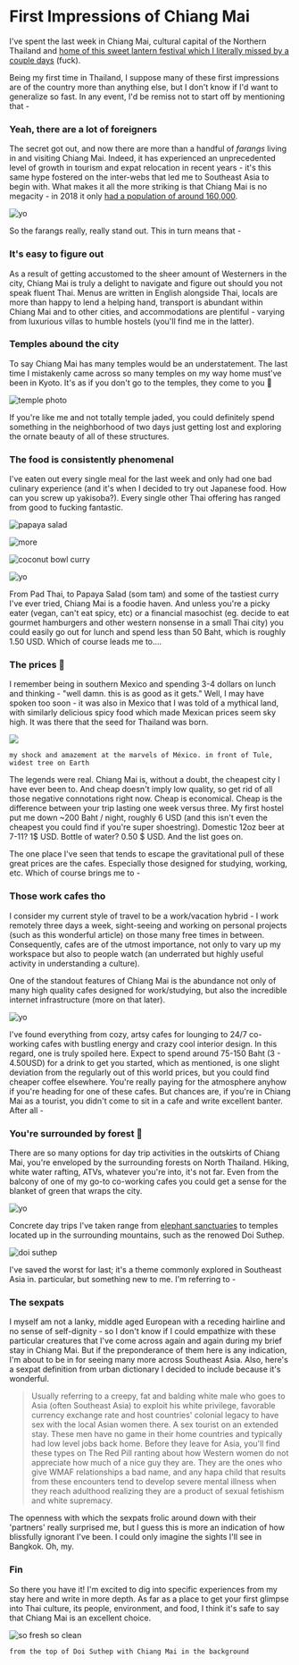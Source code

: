 # First Impressions of Chiang Mai

I've spent the last week in Chiang Mai, cultural capital of the Northern Thailand and [home of this sweet lantern festival which I literally missed by a couple days](https://www.wikiwand.com/en/Loi_Krathong#/Yi_Peng) (fuck).

Being my first time in Thailand, I suppose many of these first impressions are of the country more than anything else, but I don't know if I'd want to generalize so fast. In any event, I'd be remiss not to start off by mentioning that -

### Yeah, there are a lot of foreigners

The secret got out, and now there are more than a handful of *farangs* living in and visiting Chiang Mai. Indeed, it has experienced an unprecedented level of growth in tourism and expat relocation in recent years - it's this same hype fostered on the inter-webs that led me to Southeast Asia to begin with. What makes it all the more striking is that Chiang Mai is no megacity - in 2018 it only [had a population of around 160,000](https://www.wikiwand.com/en/Chiang_Mai). 

![yo](https://lh3.googleusercontent.com/GdtT_ywPaq6IpWw-KA2eFgKcOHJCyJyYqfeFadvTQB-EshbOHK8MZA5sGQ_AhAawHGjqVprXNfmVzLrKPHVRE_lXbRojozQcUxxoGw82wT_2QwmxJWlo57WRpVSJiJH1CusjpwEnNKDsA3V_jD_6Sd9zrgNdzePk0I3J2qgJlV4v4rqlK0zA84B_U5e8LVIgt5CzvnwWgrHy57dNgj3UZSF2JfJZI2qr75-DyPqnkODC0BoXns_DeGrYW6PzDqXsFkgCzRXwYW2KnzkpFpQSQOTnBUyK6adaEu6ZakNHw3pbz1sz96LM--kEfth12KWW6u-GJ4UP-2LHyZmE0G1PtEtKBy0O4Ms8MlAQmR0xzYHXcuLk-92wgnl8FzUXVvULVXFtsVXvwbPHNBcXwroxbnimdk37F4NvM5dN4T0VV9qQU7W-jDKkLjJQA30BIdgrdC3Oi6YMz-tTW1QiJXGRDul-2BT7WhJQkYItu4tc2rWZKFArFZ0MV9zdDuhekA21mykRle_yeOWr8Xv6iOk5hn4k3azRNhLbtBLM_qjDJThtp1JPZJm9Jf5UzUmDxJLAieKQmB3VTkO_VJDJfOtuXGkkhtUv2l9UGPIX7Mi9kQlGzKGKaoMHOdILXv84Im2A6chV8i5xNQyImOMDRM7Df2IJqg=s1606-no)





So the farangs really, really stand out. This in turn means that -

### It's easy to figure out

As a result of getting accustomed to the sheer amount of Westerners in the city, Chiang Mai is truly a delight to navigate and figure out should you not speak fluent Thai. Menus are written in English alongside Thai, locals are more than happy to lend a helping hand, transport is abundant within Chiang Mai and to other cities, and accommodations are plentiful - varying from luxurious villas to humble hostels (you'll find me in the latter). 

### Temples abound the city

To say Chiang Mai has many temples would be an understatement. The last time I mistakenly came across so many temples on my way home must've been in Kyoto. It's as if you don't go to the temples, they come to you 🕍

![temple photo](https://lh3.googleusercontent.com/Xhtb-G0wx9jgRq3iPHnKKCbILSk7kBLPoe1tgIe1IM_pVPqOG7Bw-RlDCZGAmHPuxJ7kpd0b52u_CKfhdbEKjtMAjhCkhsticMpcwzbIN7xwNNOb5_lfhhqBNkN6j5eW_0OQ1WWFnuZTqQ-rN0ssu3RCQfn1l9Lp7VDeoB3xXjJh-y1OM6Wc_QuSCi8sOlb9AOJMp-jcqmmkD63npV9_neawG__LwtovrwgPIh-wCGOSvUW0o1Tiq89bYscMICQE_XScfX6VwayA4wVu-_z1Xf-UwBeirSvahd1p54E8PkbVCrlUNM9lf4Z4WA7rhvHD9xtoVkWkPEKCaE8Yqhq-Zxw5x_BLgMI60y000GP1OrFkQNBFJRp7-tYYKvwJLcPqhr6JCKk7rb-GyvXFVrLHLck1sfl9lh-os8zOxwqgmY_fYQWr_YEHRzlTaADC0UqFmd3qlC2b_bIuHneluQkR7_rsdMiIMzkaSYkeQ0lOW4YBgwj1MbTiTU7KqpbAriQ0pDLH-xGJcwHARYL4ZoDYBKnnq2TB0VNaYfiawLtPaMHmQwAW01Ts21aGCX3SnFbAHcvYnGjcW-6_jiw5_KrUM371v7VUJVXHoxZ80skjYIC6d-KPMe4_pTjh-5Q-sZbIDDvTREMTJUtWOcG6o7t7Ol5QtQ=w1206-h1606-no)

If you're like me and not totally temple jaded, you could definitely spend something in the neighborhood of two days just getting lost and exploring the ornate beauty of all of these structures. 

### The food is consistently phenomenal 

I've eaten out every single meal for the last week and only had one bad culinary experience (and it's when I decided to try out Japanese food. How can you screw up yakisoba?). Every single other Thai offering has ranged from good to fucking fantastic.

![papaya salad](https://lh3.googleusercontent.com/QxaDR0A01lYtTwRbFAhH8B34hAB7X6Ab7fNHiwS4PtSD6qDJsNH6uz38TxXC3Ge--k_kFPUu6QI0sSfMIKDlg1dQKqkgn1aE48O09aAa31MkSu0KKNmBQVh_pBfByl4d5PVaAlFGvkyUtTF41g1s3bkElxDc6YBOcALmbWCOmfXzKVK6ufq22uU5wSEvLaedYXmnLlxX0vpRHVEw3QVPNdNrkNIARQ4eNxGERQyll_eFqhcUilqERYhBTOgIB7UqRXAgJhglZfTLRxLjD6em5KPLd-oCFEnKdYYejXT153deu-hTi2r3DMSunQyxEk_0tW6LSsqyzwBXpRX3hN2fTbdixqRYtad4eeLjg6ezCvZVPjSfzIohkXlwSt5SybBXxuyL39vr-UM0ZlIcXG82Lzxul1msb7VXtqlta9P2H80YHPFA6NQ-HymOgpvf6Ak-kBEfIqYaVk_GbhBKi9mWoOrnXKTpy933Ds92bFD-NLv-qg9UiOXZyQuLkH17f-v1NeuoT0xVrBdLLlILcMuPWDZalrDuQT9wEvh4CJhruIg9HYXm68KhDwwhtdNHw3_OrL1v1vFK68VAZErlr2ZaRf5VDTqk3lC-VJnEcWY0dRX2ldaKGFeeqHCb4AuXJ17BJ6HubOExcJe68tDqn8ba2yXosg=s1546-no)

![more](https://lh3.googleusercontent.com/QxaDR0A01lYtTwRbFAhH8B34hAB7X6Ab7fNHiwS4PtSD6qDJsNH6uz38TxXC3Ge--k_kFPUu6QI0sSfMIKDlg1dQKqkgn1aE48O09aAa31MkSu0KKNmBQVh_pBfByl4d5PVaAlFGvkyUtTF41g1s3bkElxDc6YBOcALmbWCOmfXzKVK6ufq22uU5wSEvLaedYXmnLlxX0vpRHVEw3QVPNdNrkNIARQ4eNxGERQyll_eFqhcUilqERYhBTOgIB7UqRXAgJhglZfTLRxLjD6em5KPLd-oCFEnKdYYejXT153deu-hTi2r3DMSunQyxEk_0tW6LSsqyzwBXpRX3hN2fTbdixqRYtad4eeLjg6ezCvZVPjSfzIohkXlwSt5SybBXxuyL39vr-UM0ZlIcXG82Lzxul1msb7VXtqlta9P2H80YHPFA6NQ-HymOgpvf6Ak-kBEfIqYaVk_GbhBKi9mWoOrnXKTpy933Ds92bFD-NLv-qg9UiOXZyQuLkH17f-v1NeuoT0xVrBdLLlILcMuPWDZalrDuQT9wEvh4CJhruIg9HYXm68KhDwwhtdNHw3_OrL1v1vFK68VAZErlr2ZaRf5VDTqk3lC-VJnEcWY0dRX2ldaKGFeeqHCb4AuXJ17BJ6HubOExcJe68tDqn8ba2yXosg=s1546-no)

![coconut bowl curry](https://lh3.googleusercontent.com/xptsZRdbKMA7pcWaJAda9LokTeQ2-qODSP-87C3G0gM9RtYpIxvt-sqBkw6O8G7WIC4hKGpngHLEYru--mjMKcyODmp_YDRot_352LddVSUnMXLGRBen0cLGXf92UTAgkXNGfxbnmqsCjb-_vqF2yL_3RnUDNfuw52GybDswi7zNPr8tr79UyEaBgrj0JZID2wBM5Qdyg25UaGU1OpTwsHmbLIY7GWRYtoxxd5AyA6hNuPvEhMpXR83QUBYFaCXPZA75LucgZDjHoumNFsUuuGrzEVKyLAPZSv8-0diF5Jg01k20SMIRhag6AKpfan0TCYflUGOHOIelD9YxD1foN5gOAnsKgDB2WdyO8yIbVAioICJdACA2_CSwUBBbY3bTrROssbMR0IGotgQ2bNk5gHGJ7m29pHqhGQ2sota2YHQWtyswJKWrl_gcbeejyuyaPP3wbvIIkJ_n7m88eaaAHE5ZQ4_ycChDeHwn83heqZD0JqmTCZ6oxwQUAvvytV83k8AfZIrQxyNeb5u-8xwvFw35hddcamkxAFJIWMXlyhTnwUNjK1VKOkF_GDKbq2v3D_w-OzF8scwEAVy-ZdCqEPJaY9e8uRNsf4FaIubifjp50v8Pxgj9O2r6vKW9I9WeRv-IEKZqyRPybVSOWolldxXGRg=w2062-h1546-no)

![yo](https://lh3.googleusercontent.com/xptsZRdbKMA7pcWaJAda9LokTeQ2-qODSP-87C3G0gM9RtYpIxvt-sqBkw6O8G7WIC4hKGpngHLEYru--mjMKcyODmp_YDRot_352LddVSUnMXLGRBen0cLGXf92UTAgkXNGfxbnmqsCjb-_vqF2yL_3RnUDNfuw52GybDswi7zNPr8tr79UyEaBgrj0JZID2wBM5Qdyg25UaGU1OpTwsHmbLIY7GWRYtoxxd5AyA6hNuPvEhMpXR83QUBYFaCXPZA75LucgZDjHoumNFsUuuGrzEVKyLAPZSv8-0diF5Jg01k20SMIRhag6AKpfan0TCYflUGOHOIelD9YxD1foN5gOAnsKgDB2WdyO8yIbVAioICJdACA2_CSwUBBbY3bTrROssbMR0IGotgQ2bNk5gHGJ7m29pHqhGQ2sota2YHQWtyswJKWrl_gcbeejyuyaPP3wbvIIkJ_n7m88eaaAHE5ZQ4_ycChDeHwn83heqZD0JqmTCZ6oxwQUAvvytV83k8AfZIrQxyNeb5u-8xwvFw35hddcamkxAFJIWMXlyhTnwUNjK1VKOkF_GDKbq2v3D_w-OzF8scwEAVy-ZdCqEPJaY9e8uRNsf4FaIubifjp50v8Pxgj9O2r6vKW9I9WeRv-IEKZqyRPybVSOWolldxXGRg=w2062-h1546-no)



From Pad Thai, to Papaya Salad (som tam) and some of the tastiest curry I've ever tried, Chiang Mai is a foodie haven. And unless you're a picky eater (vegan, can't eat spicy, etc) or a financial masochist (eg. decide to eat gourmet hamburgers and other western nonsense in a small Thai city) you could easily go out for lunch and spend less than 50 Baht, which is roughly 1.50 USD. Which of course leads me to....

### The prices 💸

I remember being in southern Mexico and spending 3-4 dollars on lunch and thinking - "well damn. this is as good as it gets." Well, I may have spoken too soon - it was also in Mexico that I was told of a mythical land, with similarly delicious spicy food which made Mexican prices seem sky high. It was there that the seed for Thailand was born.

![](https://lh3.googleusercontent.com/0YoDOfXMhHn9VsOY9mzghaNxIEa9OXBnXsIC4XLg2tlXLZGbV9U7Zi0gkXD-btngiVXQ1rzOYJuJI5QmFYVl_eaRuw0TP5qkOC7fKTBtzPse-60-Nyfr_bFwWl6F9Prec-wQAzwiWFUJnLbV87ey-WCryY0x6nrotDAsovaTXktPMecryM3wdpG5tb00vLvDKShGu1yxoQARLGYQI4DDQ1UomAHyCGovaRf1NAJQpiUfpUZWU82H_W--Qy2cvuKo9Btlwzzfq8myNCptMNQolSNwbqyodbE5fJUOO1VBSk2TTDP8xRWpHz1Xdrgf3M6BJrc6SF3EsmAzon8HlR3zjzdfdKxQR2bqpk0M9T44RBDQrBLH_fkVKitQXBhcYicE7UX9PKeG9C2Bl8zspbJMMyJQliW7zMHOu1j5VfltvgAamOMtN11PQLTgKEPBNqldqO3_5XRXpn_k4fZj0VqlWLnoKFBHn7n9JpJgyEwGVbqcSxbdI-D1sGpHr5Ack3HwGYhEYrxzxgEuSbmI7WJnThQukocS7JkWP3XO64Ec14Zmk53d7cOUVmqwdw9yTOG2nKAw5cgREU_avckP1A9O1BCexyfW9yyj3Aiyn0JXTssx5p_c_t-V4bpLgIu3Nm9nJJ7lDXVaj99RElUkIMNc5i5zag=w1206-h1606-no)

`my shock and amazement at the marvels of México. in front of Tule, widest tree on Earth`

The legends were real. Chiang Mai is, without a doubt, the cheapest city I have ever been to. And cheap doesn't imply low quality, so get rid of all those negative connotations right now. Cheap is economical. Cheap is the difference between your trip lasting one week versus three. My first hostel put me down ~200 Baht / night, roughly 6 USD (and this isn't even the cheapest you could find if you're super shoestring). Domestic 12oz beer at 7-11? 1$ USD. Bottle of water?  0.50  \$ USD. And the list goes on.

The one place I've seen that tends to escape the gravitational pull of these great prices are the cafes. Especially those designed for studying, working, etc. Which of course brings me to -

### Those work cafes tho

I consider my current style of travel to be a work/vacation hybrid - I work remotely three days a week, sight-seeing and working on personal projects (such as this wonderful article) on those many free times in between. Consequently, cafes are of the utmost importance, not only to vary up my workspace but also to people watch (an underrated but highly useful activity in understanding a culture).

One of the standout features of Chiang Mai is the abundance not only of many high quality cafes designed for work/studying, but also the incredible internet infrastructure (more on that later).

![yo](https://lh3.googleusercontent.com/GVXQhVFgypR3BlwBfGklNLB18p2vQBZOgyCwPsQ-VrlNwGx6bNjpCNBCgXM9MDdKaYLVxMbF8Q5CQ3dZG572YON_6Qmde_pd3Tj2a9m7tngDdj8foue018y7_t8ikFB1HgicIuc3WQRC8Orgrr14ZTpitCYaMuwcB6E4jFhgKRnJkd5SGJTaySl1o_y1SK6VVytqMO7XYdHhiiYe6H3s3fdizyf6bU43q-rLZs5sDu0kZyYkQioqA1wyBMF9unPc3gqo8pxAY0GCW-K6tQ5i63HVBgHtziFgsI_iVqpacVF4YDL74nY7wuOE5LjQiTBmDH1h7-oFmTQvXXtnlDKZ7VzDDAeb9NgvMnSyWw8vX8At5C1rc-u0_wHpHkqsn7jsm78c9PhV_HieajPfuPnJmHxUJX4Y_WlGN7tDNgQLguSEy5pV3sj46fT5sjGxf9wC9TgZeEA1zjFJ3xR3Q5NXC--sJPHRx2K3sBuPQvS-BnvwNGwNkgXhr8YMQ12M1O0y5S0l7GLyFqLDfi3yGHsEQCYnMs2uQDDdiPOBnUmKmbFoSRjR2kahIOfj_qJeQMizUHSXYIEskHA-q3S3SbAqJ6wmvnX9g4OrUYpshTsn5lo91FuPInNpINmRu1xuu16NmB_H65LC8z-fjRINIWYqcIF6dg=w1206-h1606-no)



I've found everything from cozy, artsy cafes for lounging to 24/7 co-working cafes with bustling energy and crazy cool interior design. In this regard, one is truly spoiled here. Expect to spend around 75-150 Baht (3 - 4.50USD) for a drink to get you started, which as mentioned, is one slight deviation from the regularly out of this world prices, but you could find cheaper coffee elsewhere. You're really paying for the atmosphere anyhow if you're heading for one of these cafes. But chances are, if you're in Chiang Mai as a tourist, you didn't come to sit in a cafe and write excellent banter. After all -

### You're surrounded by forest 🌳

There are so many options for day trip activities in the outskirts of Chiang Mai, you're enveloped by the surrounding forests on North Thailand. Hiking, white water rafting, ATVs, whatever you're into, it's not far. Even from the balcony of one of my go-to co-working cafes you could get a sense for the blanket of green that wraps the city.

![yo](https://lh3.googleusercontent.com/KepvvSyPUHRJxp_cTQqtYDFDoKuEd0wpFtHq-4hRTkwXd_Vo897MSxDZARGQPZ_GN8RSJQv6RFsrpIscUtCLxHkVPW3eLYrx2imiO6yWjggWalIQAlZGryE3xVvDf6uRjb_0DwBUCJK-wXT-qp1HVWJGTVMfmS-xj89zGdZhU3KXPg16p5QBV60yWG6lo1PdFn4A0Ae5TBPf7CARagQkURN0v-VuWMwmgz1AfK-fIWWHzTbRLT0faR6dM9D4fjhnzWUYmDOYmLjRObXqG1s9SenbnzmmfK96OA-Ave-3_Sh34g_go1EsGxSZnpDzYYTyzjDUe6h79PVf3cGwPBqI5rWCZr8Dcuneskt5qYcMVEEZpfXiCPG8iyhyFCfWEGWEvuKbnvfXX9d33_ECBLJ4iJzd-aPZqSST-LONl_ESip1d-OFa5HqtOkg3-_RTz3Mg490H9_6t3OEB8X11QohpXsSIQKkXuccmUyFM6TKoXbrtogsic9kngG0hRCDmlOx6fuNKVyQek9A6tsN527m1xVuyiqAjDPXDNKqtCi0f7DICG_kufOhIw1YQ9oA31xsFvr4dceAGxn_ecgDylJFlE5Fso38sz63jLltzYIM0RuZCOGA0havfsyUF_VWKlklXfdwfh1buX_dRlQWGXWSTrny58A=w2142-h1606-no)

Concrete day trips I've taken range from [elephant sanctuaries](/blog/a-visit-to-a-thai-elephant-sanctuary) to temples located up in the surrounding mountains, such as the renowed Doi Suthep.

![doi suthep](https://lh3.googleusercontent.com/mX7Fyi2w7kXjpcZadHTnc7tH8QrbNYukMrDC0shx6zOJcnmbt3Ke8kb34Wx9f3TPbBZQvxv-cRbLOo-E-0GOVbwQnnLZm5VlluPvdKL6cUoB3VBGSYSFhALtbT65EiUa9uS4S1ocP6vIWckjVnC6Z0Zxioxp4mhAo7UDBQygQvXzq-Q8IjWC5-MDb4GYySKFqG0lFxlHBZ_CGLEShUSRtAJZs1doWZVkJrAyezKtB0AZktIEcBGx1DI5brMm0nQDEO9IeXFZKPVcav_O5sQQ132fFCJDI41ZH4g-qlWjHWpr4S4y8qd_n4rjtNC5x9DjUynZUl5jaEsX3M88pluwwDf4rZ5L03sL8brQoWWdhzI5287HcHDI4wfoIRXyu3qOWl_Mf8xCyoM6o9HfA_SvjUAbMYo5By_Bp8OgD3a_GR0xnEUeIPM4PVOOib86gEYXiVT0wkZT7eWYh3AqegKP9egQt7oyucjrk6CcQ2MakMt0vzK2tFKqJcNjuoQ-O3fUHALNdVDDX4j5idTIwpD4Np6i6gCaxaPQRGR8HBKOEw78BmCKkimiyhhiECN7pPFVEU6vROJR8bXwalW84m0cQM8gLolFy1VlapLs-wwIf4Np4QLuvPbEJe-1xNMVQ_tgdBlFhFlaWUobLIdAPv9YbQBDww=w780-h1040-no)

I've saved the worst for last; it's a theme commonly explored in Southeast Asia in. particular, but something new to me. I'm referring to -

### The sexpats

I myself am not a lanky, middle aged European with a receding hairline and no sense of self-dignity - so I don't know if I could empathize with these particular creatures that I've come across again and again during my brief stay in Chiang Mai. But if the preponderance of them here is any indication, I'm about to be in for seeing many more across Southeast Asia. Also, here's a sexpat definition from urban dictionary I decided to include because it's wonderful.


> Usually referring to a creepy, fat and balding white male who goes to Asia (often Southeast Asia) to exploit his white privilege, favorable currency exchange rate and host countries' colonial legacy to have sex with the local Asian women there. A sex tourist on an extended stay. These men have no game in their home countries and typically had low level jobs back home. Before they leave for Asia, you'll find these types on The Red Pill ranting about how Western women do not appreciate how much of a nice guy they are. They are the ones who give WMAF relationships a bad name, and any hapa child that results from these encounters tend to develop severe mental illness when they reach adulthood realizing they are a product of sexual fetishism and white supremacy.

The openness with which the sexpats frolic around down with their 'partners' really surprised me, but I guess this is more an indication of how blissfully ignorant I've been. I could only imagine the sights I'll see in Bangkok. Oh, my.

### Fin

So there you have it! I'm excited to dig into specific experiences from my stay here and write in more depth. As far as a place to get your first glimpse into Thai culture, its people, environment, and food, I think it's safe to say that Chiang Mai is an excellent choice.

![so fresh so clean](https://lh3.googleusercontent.com/xewsq-n8Boaxtp7jkpN6DoRB9c0vTNSYS8DZ2VPm4smHgJJTyf-cMBsr_oWzB4vt-8swcqi7_4OBio9XwfF9KYTXMNF3hLULc9y5hlZ38ZjLhTsowSzeFeFdhB71hIRHKu8PhhCNn0tLhwNnRzkreE7aH-JcXCOEXT0q4aVumOorHZgDBuMnApPD7tnJ1AohClhwHRRBomL27yhwEFuwdTmIly6OYt03CfQvqeDPGJ77ds6KYjuQT61s7IJgaYrSFxwhC_h8LD-MZ0qv80h9YLZgLVfgUzXHFMlHtu75GXbT4wk0sRhl13gVhugXAQUjrwRLltFpoaGRkdpgL5HhRaoAs-ChZk8-65RmOvu43ItHAdyifyJzaMelYWtS3f_mbPualS0kYHbEk2AbvCKq5_Ee1HqeCYxn6PEK-Q6gJtbC4DoOWwK91yNRMAxcvjm2QPkAMsau3bvKzHxgdHQl0PvP1TuGd0RgE2ZfVtd98FoyyvGXO1aIFSnUodG7iq6mTlXtfQBYzMxPCvfmpAHTxIvX8ACzUEonDbXXecUvtvypEDOPCHc7lm9rk_v2rnxNVxQPjp5xnPCc05LHLPxa-ZLHkQ4pKI2XFb-18_CfX6rbMp0zrXWPh9sdceVDR5ToXUO-L2DbWSYjBNuetPQ-sAU6xQ=w1280-h622-no)

`from the top of Doi Suthep with Chiang Mai in the background`

